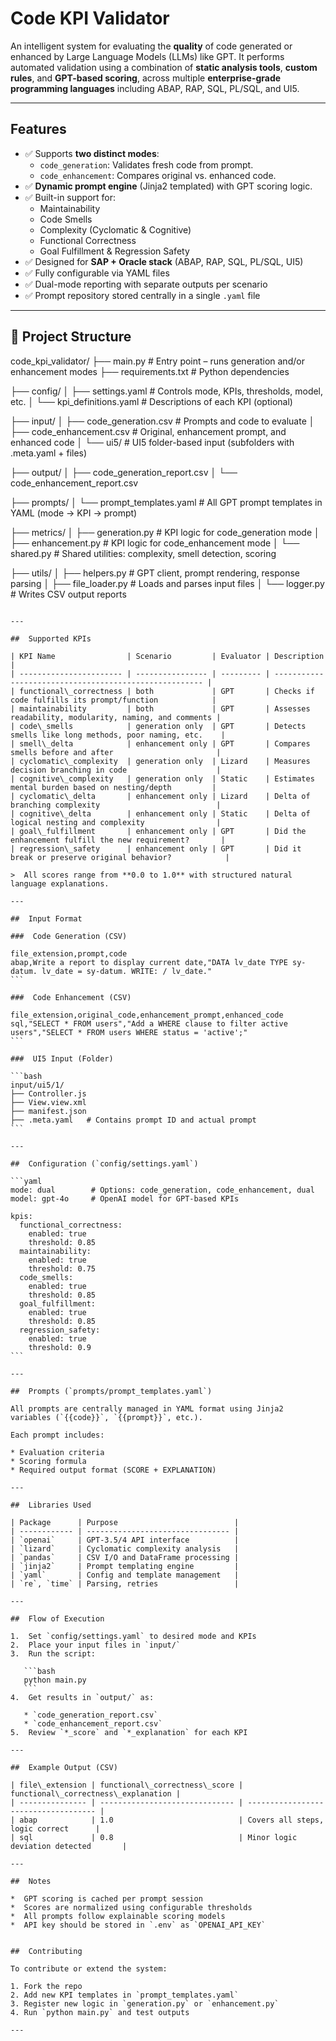 # Code KPI Validator

An intelligent system for evaluating the **quality** of code generated or enhanced by Large Language Models (LLMs) like GPT. It performs automated validation using a combination of **static analysis tools**, **custom rules**, and **GPT-based scoring**, across multiple **enterprise-grade programming languages** including ABAP, RAP, SQL, PL/SQL, and UI5.

---

##  Features

- ✅ Supports **two distinct modes**:
  - `code_generation`: Validates fresh code from prompt.
  - `code_enhancement`: Compares original vs. enhanced code.
- ✅ **Dynamic prompt engine** (Jinja2 templated) with GPT scoring logic.
- ✅ Built-in support for:
  - Maintainability
  - Code Smells
  - Complexity (Cyclomatic & Cognitive)
  - Functional Correctness
  - Goal Fulfillment & Regression Safety
- ✅ Designed for **SAP + Oracle stack** (ABAP, RAP, SQL, PL/SQL, UI5)
- ✅ Fully configurable via YAML files
- ✅ Dual-mode reporting with separate outputs per scenario
- ✅ Prompt repository stored centrally in a single `.yaml` file

---

## 📁 Project Structure

code_kpi_validator/
├── main.py                     #  Entry point – runs generation and/or enhancement modes
├── requirements.txt            #  Python dependencies

├── config/
│   ├── settings.yaml           #  Controls mode, KPIs, thresholds, model, etc.
│   └── kpi_definitions.yaml    #  Descriptions of each KPI (optional)

├── input/
│   ├── code_generation.csv     #  Prompts and code to evaluate
│   ├── code_enhancement.csv    #  Original, enhancement prompt, and enhanced code
│   └── ui5/                    #  UI5 folder-based input (subfolders with .meta.yaml + files)

├── output/
│   ├── code_generation_report.csv
│   └── code_enhancement_report.csv

├── prompts/
│   └── prompt_templates.yaml   #  All GPT prompt templates in YAML (mode → KPI → prompt)

├── metrics/
│   ├── generation.py           #  KPI logic for code_generation mode
│   ├── enhancement.py          #  KPI logic for code_enhancement mode
│   └── shared.py               #  Shared utilities: complexity, smell detection, scoring

├── utils/
│   ├── helpers.py              #  GPT client, prompt rendering, response parsing
│   ├── file_loader.py          #  Loads and parses input files
│   └── logger.py               #  Writes CSV output reports
````

---

##  Supported KPIs

| KPI Name                | Scenario         | Evaluator | Description                                            |
| ----------------------- | ---------------- | --------- | ------------------------------------------------------ |
| functional\_correctness | both             | GPT       | Checks if code fulfills its prompt/function            |
| maintainability         | both             | GPT       | Assesses readability, modularity, naming, and comments |
| code\_smells            | generation only  | GPT       | Detects smells like long methods, poor naming, etc.    |
| smell\_delta            | enhancement only | GPT       | Compares smells before and after                       |
| cyclomatic\_complexity  | generation only  | Lizard    | Measures decision branching in code                    |
| cognitive\_complexity   | generation only  | Static    | Estimates mental burden based on nesting/depth         |
| cyclomatic\_delta       | enhancement only | Lizard    | Delta of branching complexity                          |
| cognitive\_delta        | enhancement only | Static    | Delta of logical nesting and complexity                |
| goal\_fulfillment       | enhancement only | GPT       | Did the enhancement fulfill the new requirement?       |
| regression\_safety      | enhancement only | GPT       | Did it break or preserve original behavior?            |

>  All scores range from **0.0 to 1.0** with structured natural language explanations.

---

##  Input Format

###  Code Generation (CSV)

file_extension,prompt,code
abap,Write a report to display current date,"DATA lv_date TYPE sy-datum. lv_date = sy-datum. WRITE: / lv_date."
```

###  Code Enhancement (CSV)

file_extension,original_code,enhancement_prompt,enhanced_code
sql,"SELECT * FROM users","Add a WHERE clause to filter active users","SELECT * FROM users WHERE status = 'active';"
```

###  UI5 Input (Folder)

```bash
input/ui5/1/
├── Controller.js
├── View.view.xml
├── manifest.json
├── .meta.yaml   # Contains prompt ID and actual prompt
```

---

##  Configuration (`config/settings.yaml`)

```yaml
mode: dual        # Options: code_generation, code_enhancement, dual
model: gpt-4o     # OpenAI model for GPT-based KPIs

kpis:
  functional_correctness:
    enabled: true
    threshold: 0.85
  maintainability:
    enabled: true
    threshold: 0.75
  code_smells:
    enabled: true
    threshold: 0.85
  goal_fulfillment:
    enabled: true
    threshold: 0.85
  regression_safety:
    enabled: true
    threshold: 0.9
```

---

##  Prompts (`prompts/prompt_templates.yaml`)

All prompts are centrally managed in YAML format using Jinja2 variables (`{{code}}`, `{{prompt}}`, etc.).

Each prompt includes:

* Evaluation criteria
* Scoring formula
* Required output format (SCORE + EXPLANATION)

---

##  Libraries Used

| Package      | Purpose                          |
| ------------ | -------------------------------- |
| `openai`     | GPT-3.5/4 API interface          |
| `lizard`     | Cyclomatic complexity analysis   |
| `pandas`     | CSV I/O and DataFrame processing |
| `jinja2`     | Prompt templating engine         |
| `yaml`       | Config and template management   |
| `re`, `time` | Parsing, retries                 |

---

##  Flow of Execution

1.  Set `config/settings.yaml` to desired mode and KPIs
2.  Place your input files in `input/`
3.  Run the script:

   ```bash
   python main.py
   ```
4.  Get results in `output/` as:

   * `code_generation_report.csv`
   * `code_enhancement_report.csv`
5.  Review `*_score` and `*_explanation` for each KPI

---

##  Example Output (CSV)

| file\_extension | functional\_correctness\_score | functional\_correctness\_explanation |
| --------------- | ------------------------------ | ------------------------------------ |
| abap            | 1.0                            | Covers all steps, logic correct      |
| sql             | 0.8                            | Minor logic deviation detected       |

---

##  Notes

*  GPT scoring is cached per prompt session
*  Scores are normalized using configurable thresholds
*  All prompts follow explainable scoring models
*  API key should be stored in `.env` as `OPENAI_API_KEY`


##  Contributing

To contribute or extend the system:

1. Fork the repo
2. Add new KPI templates in `prompt_templates.yaml`
3. Register new logic in `generation.py` or `enhancement.py`
4. Run `python main.py` and test outputs

---